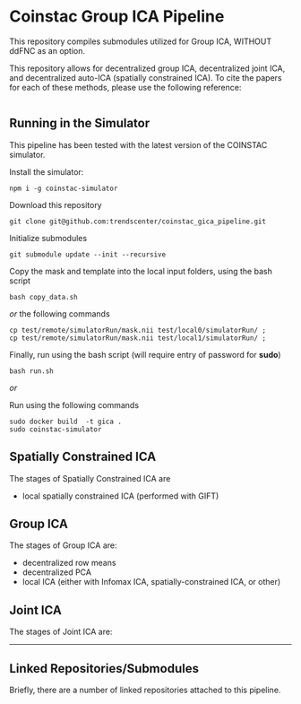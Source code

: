 # Coinstac Group ICA Pipeline

This repository compiles submodules utilized for Group ICA, WITHOUT ddFNC as an option.

This repository allows for decentralized group ICA, decentralized joint ICA, and decentralized auto-ICA (spatially constrained ICA). To cite the papers for each of these methods, please use the following reference:
```
```

## Running in the Simulator

This pipeline has been tested with the latest version of the COINSTAC simulator.


Install the simulator:

```
npm i -g coinstac-simulator
```

Download this repository

```
git clone git@github.com:trendscenter/coinstac_gica_pipeline.git
```

Initialize submodules

```
git submodule update --init --recursive
```

Copy the mask and template into the local input folders, using the bash script

```
bash copy_data.sh
```

*or* the following commands

```
cp test/remote/simulatorRun/mask.nii test/local0/simulatorRun/ ;
cp test/remote/simulatorRun/mask.nii test/local1/simulatorRun/ ;
```

Finally, run using the bash script (will require entry of password for **sudo**)

```
bash run.sh
```

*or*

Run using the following commands

```
sudo docker build  -t gica .
sudo coinstac-simulator
```

## Spatially Constrained ICA

The stages of Spatially Constrained ICA are

 - local spatially constrained ICA (performed with GIFT)

## Group ICA

The stages of Group ICA are:

 - decentralized row means
 - decentralized PCA
 - local ICA (either with Infomax ICA, spatially-constrained ICA, or other)

## Joint ICA

The stages of Joint ICA are:

---

## Linked Repositories/Submodules

Briefly, there are a number of linked repositories attached to this pipeline.